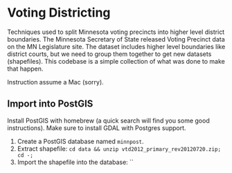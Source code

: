 # Voting Districting

Techniques used to split Minnesota voting precincts into higher level district boundaries.  The Minnesota Secretary of State released Voting Precinct data on the MN Legislature site.  The dataset includes higher level boundaries like district courts, but we need to group them together to get new datasets (shapefiles).  This codebase is a simple collection of what was done to make that happen.

Instruction assume a Mac (sorry).

## Import into PostGIS

Install PostGIS with homebrew (a quick search will find you some good instructions).  Make sure to install GDAL with Postgres support.  

1. Create a PostGIS database named `minnpost`.
1. Extract shapefile: `cd data && unzip vtd2012_primary_rev20120720.zip; cd -;` 
1. Import the shapefile into the database: ``
